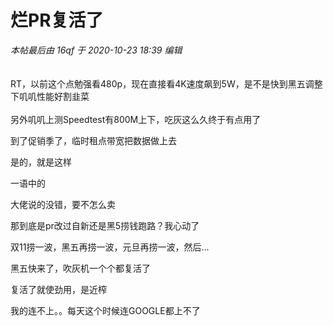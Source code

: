 # 烂PR复活了


<i class="pstatus"> 本帖最后由 16qf 于 2020-10-23 18:39 编辑 </i><br />
<br />
<img id="aimg_ehT3p" onclick="zoom(this, this.src, 0, 0, 0)" class="zoom" src="https://i.loli.net/2020/10/23/49QJWiYNpxBbLOq.png" onmouseover="img_onmouseoverfunc(this)" onload="thumbImg(this)" border="0" alt="" /><br />
<br />
RT，以前这个点勉强看480p，现在直接看4K速度飙到5W，是不是快到黑五调整下叽叽性能好割韭菜<img src="static/image/smiley/default/lol.gif" smilieid="12" border="0" alt="" /> <br />
<br />
另外叽叽上测Speedtest有800M上下，吃灰这么久终于有点用了 <img src="static/image/smiley/yct/010.gif" smilieid="41" border="0" alt="" /> 

到了促销季了，临时租点带宽把数据做上去<img src="static/image/smiley/default/lol.gif" smilieid="12" border="0" alt="" />

是的，就是这样 

一语中的

大佬说的没错，要不怎么卖<img id="aimg_yT33R" onclick="zoom(this, this.src, 0, 0, 0)" class="zoom" src="https://cdn.jsdelivr.net/gh/hishis/forum-master/public/images/patch.gif" onmouseover="img_onmouseoverfunc(this)" onload="thumbImg(this)" border="0" alt="" />

那到底是pr改过自新还是黑5捞钱跑路？我心动了

双11捞一波，黑五再捞一波，元旦再捞一波，然后...<img id="aimg_JrP3r" onclick="zoom(this, this.src, 0, 0, 0)" class="zoom" src="https://cdn.jsdelivr.net/gh/hishis/forum-master/public/images/patch.gif" onmouseover="img_onmouseoverfunc(this)" onload="thumbImg(this)" border="0" alt="" />

黑五快来了，吹灰机一个个都复活了

复活了就使劲用，是近榨

我的连不上。。每天这个时候连GOOGLE都上不了
